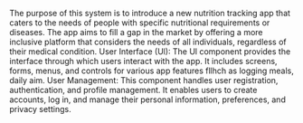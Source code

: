 The purpose of this system is to introduce a new nutrition tracking app that caters to the needs of people with specific nutritional requirements or diseases. The app aims to fill a gap in the market
by offering a more inclusive platform that considers the needs of all individuals, regardless
of their medical condition.
User Interface (Ul):
The Ul component provides the interface through which users interact with the app. It includes
screens, forms, menus, and controls for various app
features fllhch as logging meals, daily aim.
User Management:
This component handles user registration, authentication, and profile management.
It enables users to create accounts, log in, and manage their personal information, preferences, and privacy settings.
